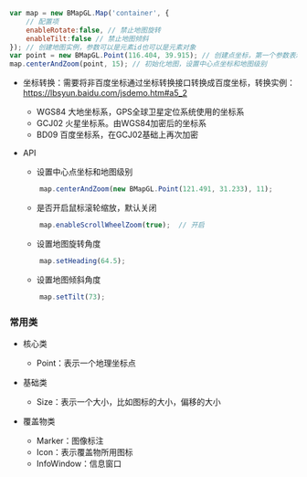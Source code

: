 

``` js
var map = new BMapGL.Map('container', {
    // 配置项
    enableRotate:false, // 禁止地图旋转
    enableTilt:false // 禁止地图倾斜
}); // 创建地图实例，参数可以是元素id也可以是元素对象
var point = new BMapGL.Point(116.404, 39.915); // 创建点坐标，第一个参数表示经度，第二个参数表示维度
map.centerAndZoom(point, 15); // 初始化地图，设置中心点坐标和地图级别
```

- 坐标转换：需要将非百度坐标通过坐标转换接口转换成百度坐标，转换实例：https://lbsyun.baidu.com/jsdemo.htm#a5_2
    + WGS84 大地坐标系，GPS全球卫星定位系统使用的坐标系
    + GCJ02 火星坐标系。由WGS84加密后的坐标系
    + BD09 百度坐标系，在GCJ02基础上再次加密

- API 
    + 设置中心点坐标和地图级别
    ```js
        map.centerAndZoom(new BMapGL.Point(121.491, 31.233), 11); 
    ```
    + 是否开启鼠标滚轮缩放，默认关闭
    ```js
        map.enableScrollWheelZoom(true);  // 开启
    ```
    + 设置地图旋转角度
    ```js
        map.setHeading(64.5);  
    ```
    + 设置地图倾斜角度
    ```js
        map.setTilt(73);
    ```

### 常用类
- 核心类
    + Point：表示一个地理坐标点

- 基础类
    + Size：表示一个大小，比如图标的大小，偏移的大小

- 覆盖物类
    + Marker：图像标注
    + Icon：表示覆盖物所用图标
    + InfoWindow：信息窗口

    ```js
    ```